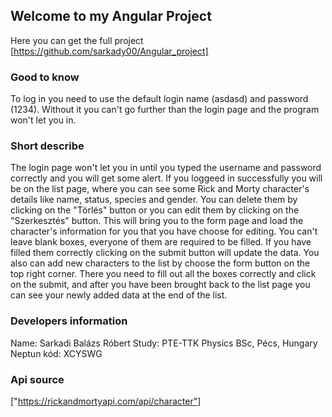 ## Welcome to my Angular Project

Here you can get the full project [https://github.com/sarkady00/Angular_project]

### Good to know

To log in you need to use the default login name (asdasd) and password (1234). Without it you can't go further than the login page and the program won't let you in.

### Short describe

The login page won't let you in until you typed the username and password correctly and you will get some alert. If you loggeed in successfully you will be on the list page, where you can see some Rick and Morty character's details like name, status, species and gender. You can delete them by clicking on the "Törlés" button or you can edit them by clicking on the "Szerkesztés" button. This will bring you to the form page and load the character's information for you that you have choose for editing. You can't leave blank boxes, everyone of them are required to be filled. If you have filled them correctly clicking on the submit button will update the data. You also can add new characters to the list by choose the form button on the top right corner. There you need to fill out all the boxes correctly and click on the submit, and after you have been brought back to the list page you can see your newly added data at the end of the list.


### Developers information
Name: Sarkadi Balázs Róbert
Study: PTE-TTK Physics BSc, Pécs, Hungary
Neptun kód: XCYSWG

### Api source
["https://rickandmortyapi.com/api/character"]
